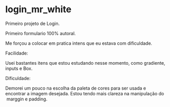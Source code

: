 # login_mr_white
Primeiro projeto de Login. 

Primeiro formulario 100% autoral. 

Me forçou a colocar em pratica intens  que eu estava com dificuldade.


Facilidade:

Usei bastantes itens que estou estudando nesse momento, como gradiente, inputs e Box. 

Dificuldade:

Demorei um pouco na escolha da paleta de cores para ser usada e encontrar a imagem desejada. 
Estou tendo mais clareza na manipulação do  marggin e padding.


